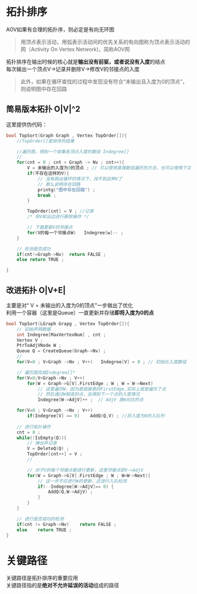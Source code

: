 # 拓扑排序  
AOV如果有合理的拓扑序，则必定是有向无环图    
> 用顶点表示活动，用弧表示活动间的优先关系的有向图称为顶点表示活动的网（Activity On Vertex Network)，简称AOV网  

拓扑排序在输出时候的核心就是**输出没有前驱，或者说没有入度**的结点  
每次输出一个顶点V->记录并删除V->修改V的邻接点的入度 

> 此外，如果在循环查找的过程中发现没有符合“未输出且入度为0的顶点”，则说明图中存在回路   

## 简易版本拓扑 O|V|^2  
这里提供伪代码：    
```c
bool TopSort(Graph Graph , Vertex TopOrder[]){
    //TopOrder[]是排序的结果

    //遍历图，得到一个收集各顶点入度的数组 Indegree[]
    //
    for(cnt = 0 ; cnt < Graph -> Nv ; cnt++){
        V = 未输出的入度为0的顶点 ; // 可以使用直接数组遍历的方法，也可以使用下文优化的方法 
        if(不存在这样的V){
            // 没有跳出循环的情况下，找不到这种V了
            // 那么说明存在回路
            printg("图中存在回路") ; 
            break ;
        }

        TopOrder[cnt] = V ; //记录
        /* 将V和出边进行删除操作 */

        // 下面更新V的邻接点    
        for(V的每一个邻接点W)   Indegree[w]-- ;
    }

    // 检测是否成功 
    if(cnt!=Graph->Nv)  return FALSE ; 
    else return TRUE ; 

}
```

## 改进拓扑 O|V+E|  
主要是对“ V = 未输出的入度为0的顶点”一步做出了优化  
利用一个容器（这里是Queue）一直更新并存储**即将入度为0的点**    

```c
bool TopSort(LGraph Grapg , Vertex TopOrder[]){
    // 初始声明数据
    int Indegree[MaxVertexNum] , cnt ; 
    Vertex V ; 
    PtrToAdjVNode W ; 
    Queue Q = CreateQueue(Graph->Nv) ; 
    // 
    for(V=0 ; V<Graph ->Nv ; V++)   Indegree[V] = 0 ; // 初始化入度数组 

    // 遍历图完成Indegree[]*
    for(V=0;V<Graph->Nv ; V++)
        for(W = Graph->G[V].FirstEdge ; W ; W = W->Next)
            // 这里遍历W，因为是链接表的FirstEdge,实际上就是遍历了点    
            // 然后通过W相连的点，去得到下一个点的入度情况  
            Indegree[W->AdjV]++ ;  // AdjV 是W对应的点  

    for(V=0 ; V<Graph ->Nv ; V++)
        if(Indegree[V] == 0)    AddQ(Q,V) ; //将入度为0的入队列 
    
    // 进行拓扑操作 
    cnt = 0 ; 
    while(!IsEmpty(Q)){
        // 弹出并记录   
        V = DeleteQ(Q) ; 
        TopOrder[cnt++] = V ; 
        // 

        // 对于V的每个邻接点都进行更新，这里邻接点即V->AdjV 
        for(W = Graph->G[V].FirstEdge ; W ; W=W->Next){
            // 这一步不仅进行W的更新，还进行入队检测
            if(--Indegree[W->AdjV]== 0) {
                AddQ(Q,W->AdjV) ; 
            }
        }
    }

    // 进行是否成功的检测   
    if(cnt != Graph->Nv)    return FALSE ; 
    else    return TRUE ; 
}
```

# 关键路径  
关键路径是拓扑排序的重要应用    
关键路径指的是**绝对不允许延误的活动**组成的路径    

